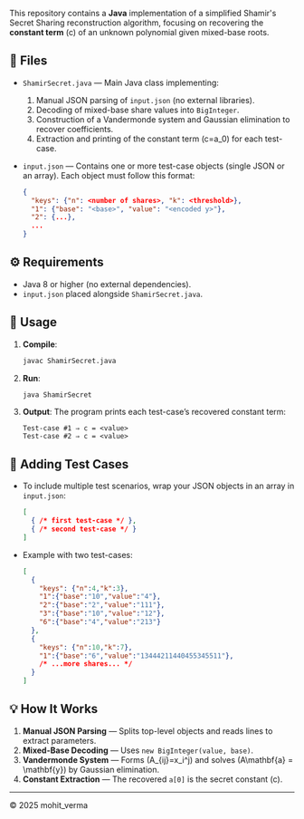 This repository contains a **Java** implementation of a simplified Shamir's Secret Sharing reconstruction algorithm, focusing on recovering the **constant term** \(c\) of an unknown polynomial given mixed-base roots.

## 📁 Files

- `ShamirSecret.java` — Main Java class implementing:

  1. Manual JSON parsing of `input.json` (no external libraries).
  2. Decoding of mixed-base share values into `BigInteger`.
  3. Construction of a Vandermonde system and Gaussian elimination to recover coefficients.
  4. Extraction and printing of the constant term \(c=a_0\) for each test-case.

- `input.json` — Contains one or more test-case objects (single JSON or an array). Each object must follow this format:

  ```json
  {
    "keys": {"n": <number of shares>, "k": <threshold>},
    "1": {"base": "<base>", "value": "<encoded y>"},
    "2": {...},
    ...
  }
  ```

## ⚙️ Requirements

- Java 8 or higher (no external dependencies).
- `input.json` placed alongside `ShamirSecret.java`.

## 🚀 Usage

1. **Compile**:
   ```bash
   javac ShamirSecret.java
   ```
2. **Run**:
   ```bash
   java ShamirSecret
   ```
3. **Output**: The program prints each test-case’s recovered constant term:
   ```text
   Test-case #1 ⇒ c = <value>
   Test-case #2 ⇒ c = <value>
   ```

## 📝 Adding Test Cases

- To include multiple test scenarios, wrap your JSON objects in an array in `input.json`:

  ```json
  [
    { /* first test-case */ },
    { /* second test-case */ }
  ]
  ```

- Example with two test-cases:

  ```json
  [
    {
      "keys": {"n":4,"k":3},
      "1":{"base":"10","value":"4"},
      "2":{"base":"2","value":"111"},
      "3":{"base":"10","value":"12"},
      "6":{"base":"4","value":"213"}
    },
    {
      "keys": {"n":10,"k":7},
      "1":{"base":"6","value":"13444211440455345511"},
      /* ...more shares... */
    }
  ]
  ```

## 💡 How It Works

1. **Manual JSON Parsing** — Splits top-level objects and reads lines to extract parameters.
2. **Mixed-Base Decoding** — Uses `new BigInteger(value, base)`.
3. **Vandermonde System** — Forms \(A_{ij}=x_i^j\) and solves \(A\mathbf{a} = \mathbf{y}\) by Gaussian elimination.
4. **Constant Extraction** — The recovered `a[0]` is the secret constant \(c\).

---

© 2025 mohit_verma

